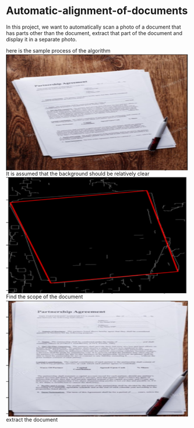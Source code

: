 # Automatic-alignment-of-documents
In this project, we want to automatically scan a photo of a document that has parts other than the document, extract that part of the document and display it in a separate photo.

here is the sample process of the algorithm
<img align="center" alt="img1" src="img1.png?raw=true" width="500" height="320" />
It is assumed that the background should be relatively clear
<img align="center" alt="img1" src="img2.png?raw=true" width="500" height="320" />
Find the scope of the document
<img align="center" alt="img1" src="img3.png?raw=true" width="500" height="320" />
extract the document 
